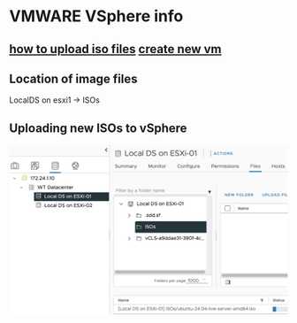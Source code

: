 # VMWARE VSphere info
[how to upload iso files](#location-of-image-files)
[create new vm](createvm.md)
---


## Location of image files
LocalDS on esxi1 -> ISOs


## Uploading new ISOs to vSphere

![../images/upload.png](../images/upload.png)

